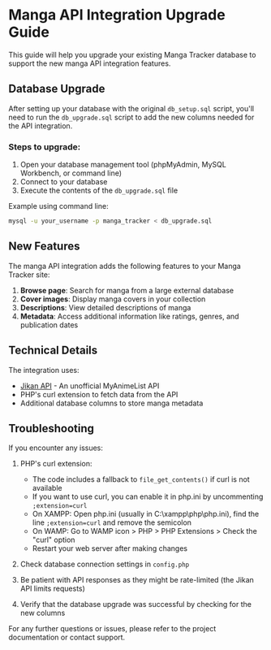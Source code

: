# Manga API Integration Upgrade Guide

This guide will help you upgrade your existing Manga Tracker database to support the new manga API integration features.

## Database Upgrade

After setting up your database with the original `db_setup.sql` script, you'll need to run the `db_upgrade.sql` script to add the new columns needed for the API integration.

### Steps to upgrade:

1. Open your database management tool (phpMyAdmin, MySQL Workbench, or command line)
2. Connect to your database
3. Execute the contents of the `db_upgrade.sql` file

Example using command line:

```bash
mysql -u your_username -p manga_tracker < db_upgrade.sql
```

## New Features

The manga API integration adds the following features to your Manga Tracker site:

1. **Browse page**: Search for manga from a large external database
2. **Cover images**: Display manga covers in your collection
3. **Descriptions**: View detailed descriptions of manga
4. **Metadata**: Access additional information like ratings, genres, and publication dates

## Technical Details

The integration uses:
- [Jikan API](https://jikan.moe/) - An unofficial MyAnimeList API
- PHP's curl extension to fetch data from the API
- Additional database columns to store manga metadata

## Troubleshooting

If you encounter any issues:
1. PHP's curl extension: 
   - The code includes a fallback to `file_get_contents()` if curl is not available
   - If you want to use curl, you can enable it in php.ini by uncommenting `;extension=curl`
   - On XAMPP: Open php.ini (usually in C:\xampp\php\php.ini), find the line `;extension=curl` and remove the semicolon
   - On WAMP: Go to WAMP icon > PHP > PHP Extensions > Check the "curl" option
   - Restart your web server after making changes

2. Check database connection settings in `config.php`

3. Be patient with API responses as they might be rate-limited (the Jikan API limits requests)

4. Verify that the database upgrade was successful by checking for the new columns

For any further questions or issues, please refer to the project documentation or contact support.

